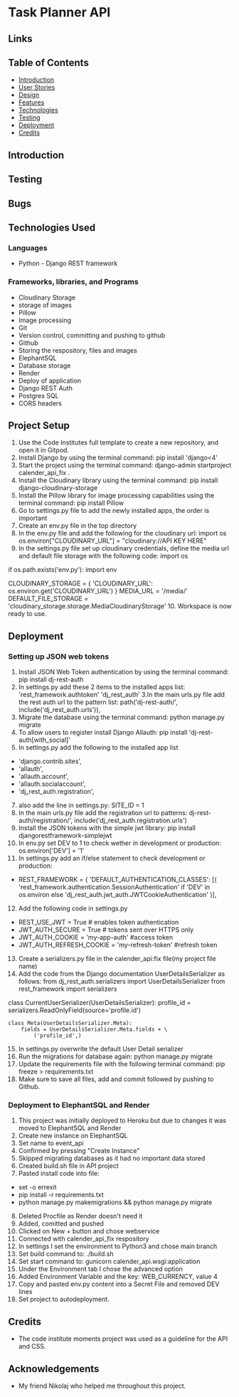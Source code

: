 # Task Planner API

## Links

## Table of Contents
- [Introduction](#introduction)
- [User Stories](#ux)
- [Design](#design)
- [Features](#features)
- [Technologies](#technologies)
- [Testing](#testing)
- [Deployment](#deployment)
- [Credits](#credits)

## Introduction

## Testing

## Bugs

## Technologies Used
### Languages
 - Python - Django REST framework
### Frameworks, libraries, and Programs
 - Cloudinary Storage
  - storage of images
 - Pillow
  - Image processing
 - Git
  - Version control, committing and pushing to github
 - Github
  - Storing the respository, files and images
 - ElephantSQL
  - Database storage
 - Render
  - Deploy of application
 - Django REST Auth
 - Postgres SQL
 - CORS headers

## Project Setup
1. Use the Code Institutes full template to create a new repository, and open it in Gitpod.
2. Install Django by using the terminal command: pip install 'django<4'
3. Start the project using the terminal command: django-admin startproject calender_api_fix .
4. Install the Cloudinary library using the terminal command: pip install django-cloudinary-storage
5. Install the Pillow library for image processing capabilities using the terminal command: pip install Pillow
6. Go to settings.py file to add the newly installed apps, the order is important
7. Create an env.py file in the top directory
8. In the env.py file and add the following for the cloudinary url: import os
os.environ["CLOUDINARY_URL"] = "cloudinary://API KEY HERE"
9. In the settings.py file set up cloudinary credentials, define the media url and default file storage with the following code:
import os

if os.path.exists('env.py'):
    import env

CLOUDINARY_STORAGE = {
    'CLOUDINARY_URL': os.environ.get('CLOUDINARY_URL')
}
MEDIA_URL = '/media/'
DEFAULT_FILE_STORAGE = 'cloudinary_storage.storage.MediaCloudinaryStorage'
10. Workspace is now ready to use.

## Deployment
### Setting up JSON web tokens
1. Install JSON Web Token authentication by using the terminal command: pip install dj-rest-auth
2. In settings.py add these 2 items to the installed apps list: 'rest_framework.authtoken' 'dj_rest_auth'
3.In the main urls.py file add the rest auth url to the pattern list: path('dj-rest-auth/', include('dj_rest_auth.urls')),
4. Migrate the database using the terminal command: python manage.py migrate
5. To allow users to register install Django Allauth: pip install 'dj-rest-auth[with_social]'
6. In settings.py add the following to the installed app list
- 'django.contrib.sites',
- 'allauth',
- 'allauth.account',
- 'allauth.socialaccount',
- 'dj_rest_auth.registration',
7. also add the line in settings.py: SITE_ID = 1
8. In the main urls.py file add the registration url to patterns: dj-rest-auth/registration/', include('dj_rest_auth.registration.urls')
9. Install the JSON tokens with the simple jwt library: pip install djangorestframework-simplejwt
10. In env.py set DEV to 1 to check wether in development or production: os.environ['DEV'] = '1'
11. In settings.py add an if/else statement to check development or production:
- REST_FRAMEWORK = {
    'DEFAULT_AUTHENTICATION_CLASSES': [(
        'rest_framework.authentication.SessionAuthentication'
        if 'DEV' in os.environ
        else 'dj_rest_auth.jwt_auth.JWTCookieAuthentication'
    )],
12. Add the following code in settings.py
- REST_USE_JWT = True # enables token authentication
- JWT_AUTH_SECURE = True # tokens sent over HTTPS only
- JWT_AUTH_COOKIE = 'my-app-auth' #access token
- JWT_AUTH_REFRESH_COOKIE = 'my-refresh-token' #refresh token
13. Create a serializers.py file in the calender_api:fix file(my project file name)
14. Add the code from the Django documentation UserDetailsSerializer as follows:
from dj_rest_auth.serializers import UserDetailsSerializer
from rest_framework import serializers


class CurrentUserSerializer(UserDetailsSerializer):
    profile_id = serializers.ReadOnlyField(source='profile.id')
    
    class Meta(UserDetailsSerializer.Meta):
        fields = UserDetailsSerializer.Meta.fields + \
            ('profile_id',)
15. In settings.py overwrite the default User Detail serializer
16. Run the migrations for database again: python manage.py migrate
17. Update the requirements file with the following terminal command: pip freeze > requirements.txt
18. Make sure to save all files, add and commit followed by pushing to Github.

### Deployment to ElephantSQL and Render
1. This project was initially deployed to Heroku but due to changes it was moved to ElephantSQL and Render
2. Create new instance on ElephantSQL
3. Set name to event_api
4. Confirmed by pressing "Create Instance"
5. Skipped migrating databases as it had no important data stored
6. Created build.sh file in API project
7. Pasted install code into file:
 - set -o errexit
 - pip install -r requirements.txt
 - python manage.py makemigrations && python manage.py migrate
8. Deleted Procfile as Render doesn't need it
9. Added, comitted and pushed
10. Clicked on New + button and chose webservice 
11. Connected with calender_api_fix respository
12. In settings I set the environment to Python3 and chose main branch
13. Set build command to: ./build.sh
14. Set start command to:  gunicorn calender_api.wsgi:application
15. Under the Environment tab I chose the advanced option
16. Added Environment Variable and the key: WEB_CURRENCY, value 4
17. Copy and pasted env.py content into a Secret File and removed DEV lines
18. Set project to autodeployment. 

## Credits
 - The code institute moments project was used as a guideline for the API and CSS. 
## Acknowledgements
 - My friend Nikolaj who helped me throughout this project.
